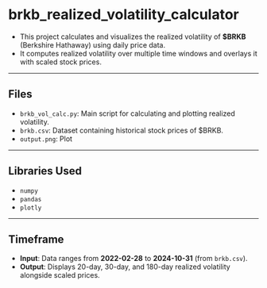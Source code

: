 # brkb_realized_volatility_calculator

- This project calculates and visualizes the realized volatility of **$BRKB** (Berkshire Hathaway) using daily price data.
- It computes realized volatility over multiple time windows and overlays it with scaled stock prices.

---

## Files
- `brkb_vol_calc.py`: Main script for calculating and plotting realized volatility.
- `brkb.csv`: Dataset containing historical stock prices of $BRKB.
- `output.png`: Plot
---

## Libraries Used
- `numpy`
- `pandas`
- `plotly`

---

## Timeframe
- **Input**: Data ranges from **2022-02-28** to **2024-10-31** (from `brkb.csv`).
- **Output**: Displays 20-day, 30-day, and 180-day realized volatility alongside scaled prices.
